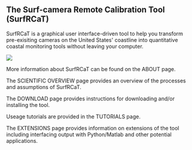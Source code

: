 
## The Surf-camera Remote Calibration Tool (SurfRCaT) ##

SurfRCaT is a graphical user interface-driven tool to help you transform pre-exisiting cameras on the United States' coastline
into quantitative coastal monitoring tools without leaving your computer.

![](https://github.com/conlin-matt/SurfRCaT/blob/master/docs/_data/icon3.png)

More information about SurfRCaT can be found on the ABOUT page.

The SCIENTIFIC OVERVIEW page provides an overview of the processes and assumptions of SurfRCaT.

The DOWNLOAD page provides instructions for downloading and/or installing the tool.

Useage tutorials are provided in the TUTORIALS page. 

The EXTENSIONS page provides information on extensions of the tool including interfacing output with Python/Matlab and other potential applications.

